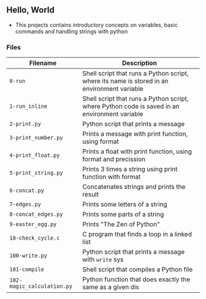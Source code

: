 ## Hello, World
- This projects contains introductory concepts on variables, basic commands and handling strings with python

### Files
| Filename | Description |
| -------- | ----------- |
| `0-run` | Shell script that runs a Python script, where its name is stored in an environment variable |
| `1-run_inline` | Shell script that runs a Python script, where Python code is saved in an environment variable |
| `2-print.py` | Python script that prints a message |
| `3-print_number.py` | Prints a message with print function, using format |
| `4-print_float.py` | Prints a float with print function, using format and precission |
| `5-print_string.py` | Prints 3 times a string using print function with format |
| `6-concat.py` | Concatenates strings and prints the result |
| `7-edges.py` | Prints some letters of a string |
| `8-concat_edges.py` | Prints some parts of a string |
| `9-easter_egg.py` | Prints "The Zen of Python" |
| `10-check_cycle.c` | C program that finds a loop in a linked list |
| `100-write.py` | Python script that prints a message with `write` sys |
| `101-compile` | Shell script that compiles a Python file |
| `102-magic_calculation.py` | Python function that does exactly the same as a given dis
